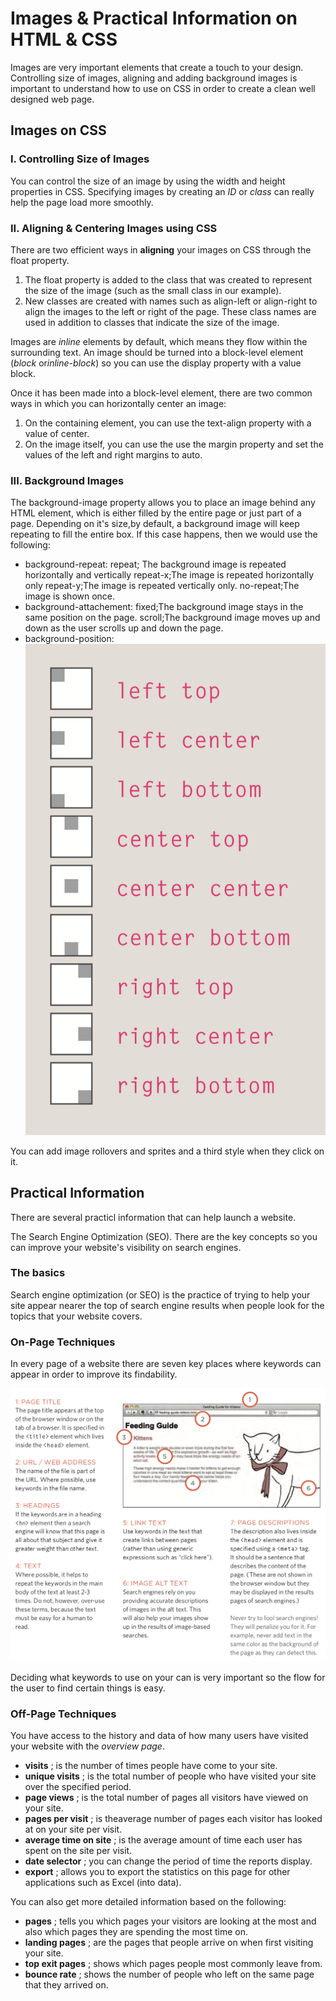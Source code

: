 # Images & Practical Information on HTML & CSS

Images are very important elements that create a touch to your design. Controlling size of images, aligning and adding background images is important to understand how to use on CSS in order to create a clean well designed web page.

## Images on CSS

### I. Controlling Size of Images

You can control the size of an image by using the width and height properties in CSS. Specifying images by creating an *ID* or *class* can really help the page load more smoothly.

### II. Aligning & Centering Images using CSS

There are two efficient ways in **aligning** your images on CSS through the float property.

1. The float property is added to the class that was created to represent the size of the image (such as the small class in our example).
2. New classes are created with names such as align-left or align-right to align the images to the left or right of the page. These class names are used in addition to classes that indicate the size of the image.

Images are *inline* elements by default, which means they flow within the surrounding text. An image should be turned into a block-level element (*block* or*inline-block*) so you can use the display property with a value block.

Once it has been made into a block-level element, there are two common ways in which you can horizontally center an image:

1. On the containing element, you can use the text-align property with a value of center.
2. On the image itself, you can use the use the margin property and set the values of the left and right margins to auto.

### III. Background Images

The background-image property allows you to place an image behind any HTML element, which is either filled by the entire page or just part of a page. Depending on it's size,by default, a background image will keep repeating to fill the entire box. If this case happens, then we would use the following:

- background-repeat:
     repeat; The background image is repeated horizontally and vertically
     repeat-x;The image is repeated horizontally only
     repeat-y;The image is repeated vertically only.
     no-repeat;The image is shown once.
- background-attachement:
    fixed;The background image stays in the same position on the page.
    scroll;The background image moves up and down as the user scrolls up and down the page.
- background-position:
![image](img/background-image.png)

You can add image rollovers and sprites and a third style when they click on it.

## Practical Information

There are several practicl information that can help launch a website.

The Search Engine Optimization (SEO). There are the key concepts so you can improve your website's visibility on search engines.

### The basics

Search engine optimization (or SEO) is the practice of trying
to help your site appear nearer the top of search engine results when people look for the topics that your website covers.

### On-Page Techniques

In every page of a website there are seven key places where keywords can appear in order to improve its findability.

![on-page](img/on-page.png)

Deciding what keywords to use on your can is very important so the flow for the user to find certain things is easy.

### Off-Page Techniques

You have access to the history and data of how many users have visited your website with the *overview page*.

- **visits** ; is the number of times people have come to your site.
- **unique visits** ; is the total number of people who have visited your site over the specified period.
- **page views** ; is the total number of pages all visitors have viewed on your site.
- **pages per visit** ; is theaverage number of pages each visitor has looked at on your site per visit.
- **average time on site** ; is the average amount of time each user has spent on the site per visit.
- **date selector** ; you can change the period of time the reports display.
- **export** ; allows you to export the statistics on this page for other applications such as Excel (into data).

You can also get more detailed information based on the following:

- **pages** ; tells you which pages your visitors are looking at the most and also which pages they are spending the most time on.
- **landing pages** ; are the pages that people arrive on when first visiting your site.
- **top exit pages** ; shows which pages people most commonly leave from.
- **bounce rate** ;  shows the number of people who left on the same page that they arrived on.